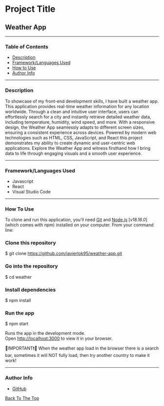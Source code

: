# **Project Title**
## Weather App
---
### **Table of Contents**
- [Description](#description)
- [Framework/Languages Used](#frameworklanguages-used)
- [How to Use](#how-to-use)
- [Author Info](#author-info)

--- 
### **Description**
To showcase of my front-end development skills, I have built a weather app. This application provides real-time weather information for any location worldwide. Through a clean and intuitive user interface, users can effortlessly search for a city and instantly retrieve detailed weather data, including temperature, humidity, wind speed, and more. With a responsive design, the Weather App seamlessly adapts to different screen sizes, ensuring a consistent experience across devices. Powered by modern web technologies such as HTML, CSS, JavaScript, and React this project demonstrates my ability to create dynamic and user-centric web applications. Explore the Weather App and witness firsthand how I bring data to life through engaging visuals and a smooth user experience.

---

### **Framework/Languages Used**
- Javascript
- React
- Visual Studio Code

---

### **How To Use**
To clone and run this application, you'll need [Git](https://git-scm.com/) and [Node.js](https://nodejs.org/en/download) [*v18.16.0*] (which comes with npm) installed on your computer. From your command line:

### **Clone this repository**
$ git clone https://github.com/javierlok95/weather-app.git

### **Go into the repository**
$ cd weather

### **Install dependencies**
$ npm install

### **Run the app**
$ npm start

Runs the app in the development mode.\
Open [http://localhost:3000](http://localhost:3000) to view it in your browser.

🔴IMPORTANT❗🔴 When the weather app load in the browser there is a search bar, sometimes it will NOT fully load, then try another country to make it work!

---
### Author Info
- [GitHub](https://github.com/javierlok95)

[Back To The Top](#project-title)